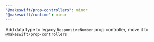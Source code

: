 ```yaml
---
"@makeswift/prop-controllers": minor
"@makeswift/runtime": minor
---
```


Add data type to legacy `ResponsiveNumber` prop controller, move it to `@makeswift/prop-controllers`
